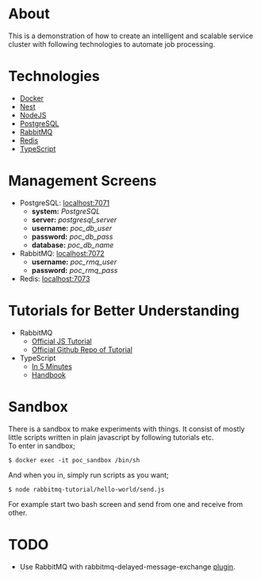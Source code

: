 # About
This is a demonstration of how to create an intelligent and scalable service cluster with following technologies to automate job processing.

# Technologies
- [Docker](https://www.docker.com/)
- [Nest](https://nestjs.com/)
- [NodeJS](https://nodejs.org/)
- [PostgreSQL](https://www.postgresql.org/)
- [RabbitMQ](https://www.rabbitmq.com/)
- [Redis](https://redis.io/)
- [TypeScript](https://www.typescriptlang.org/)

# Management Screens
- PostgreSQL: [localhost:7071](http://localhost:7071/)
  - **system:** *PostgreSQL*
  - **server:** *postgresql_server*
  - **username:** *poc_db_user*
  - **password:** *poc_db_pass*
  - **database:** *poc_db_name*
- RabbitMQ: [localhost:7072](http://localhost:7072/)
  - **username:** *poc_rmq_user*
  - **password:** *poc_rmq_pass*
- Redis: [localhost:7073](http://localhost:7073/)

# Tutorials for Better Understanding 
  - RabbitMQ
    - [Official JS Tutorial](https://www.rabbitmq.com/tutorials/tutorial-one-javascript.html)
    - [Official Github Repo of Tutorial](https://github.com/rabbitmq/rabbitmq-tutorials/tree/master/javascript-nodejs)
  - TypeScript
    - [In 5 Minutes](https://www.typescriptlang.org/docs/handbook/typescript-in-5-minutes.html)
    - [Handbook](https://www.typescriptlang.org/docs/handbook/basic-types.html)

# Sandbox
There is a sandbox to make experiments with things. It consist of mostly little scripts written in plain javascript by following tutorials etc.  
To enter in sandbox;

    $ docker exec -it poc_sandbox /bin/sh

And when you in, simply run scripts as you want;
    
    $ node rabbitmq-tutorial/hello-world/send.js

For example start two bash screen and send from one and receive from other.

# TODO
- Use RabbitMQ with rabbitmq-delayed-message-exchange [plugin](https://hub.docker.com/r/tetsuobe/rabbitmq-delayed-message-exchange/~/dockerfile/).